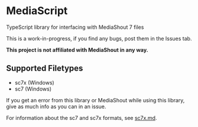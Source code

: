 # MediaScript

TypeScript library for interfacing with MediaShout 7 files

This is a work-in-progress, if you find any bugs, post them in the Issues tab.

**This project is not affiliated with MediaShout in any way.**

## Supported Filetypes

* sc7x (Windows)
* sc7 (Windows)

If you get an error from this library or MediaShout while using this library, give as much info as you can in an issue.

For information about the sc7 and sc7x formats, see [sc7x.md](sc7x.md).

